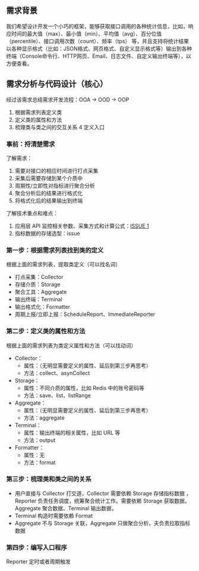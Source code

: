 
##  需求背景

我们希望设计开发一个小巧的框架，能够获取接口调用的各种统计信息，比如，响应时间的最大值（max）、最小值（min）、平均值（avg）、百分位值（percentile）、接口调用次数（count）、频率（tps） 等，并且支持将统计结果以各种显示格式（比如：JSON格式、网页格式、自定义显示格式等）输出到各种终端（Console命令行、HTTP网页、Email、日志文件、自定义输出终端等），以方便查看。

##  需求分析与代码设计（核心）

经过该需求总结需求开发流程：OOA -> OOD -> OOP
1. 根据需求列表定义类
2. 定义类的属性和方法
3. 梳理类与类之间的交互关系
4  定义入口

###  事前：捋清楚需求

了解需求：
1. 需要对接口的相应时间进行打点采集
2. 采集后需要存储到某个介质中
3. 周期性/立即性对指标进行聚合分析
4. 聚合分析后的结果进行格式化
5. 将格式化后的结果输出到终端

了解技术重点和难点：
1. 应用层 API 监控相关参数、采集方式和计算公式：[ISSUE 1](https://github.com/Rhythm-2019/api-monitor/issues/1#issue-1325563810)
2. 指标数据的存储选型：issue

###  第一步：根据需求列表找到类的定义

根据上面的需求列表，提取类定义（可以找名词）
* 打点采集：Collector
* 存储介质：Storage
* 聚合工具：Aggregate
* 输出终端：Terminal
* 输出格式化：Formatter
* 周期上报/立即上报：ScheduleReport、ImmediateReporter

###  第二步：定义类的属性和方法

根据上面的需求列表为类定义属性和方法（可以找动词）
* Collector：
    * 属性：（无明显需要定义的属性、延后到第三步再思考）
    * 方法：collect、asynCollect
* Storage：
    * 属性：不同介质的属性，比如 Redis 中的账号密码等
    * 方法：save、list、listRange
* Aggregate：
    * 属性：（无明显需要定义的属性、延后到第三步再思考）
    * 方法：aggregate
* Terminal：
    * 属性：输出终端的相关属性，比如 URL 等
    * 方法：output
* Formatter：
    * 属性：无
    * 方法：format

###  第三步：梳理类和类之间的关系

* 用户直接与 Collector 打交道，Collector 需要依赖 Storage 存储指标数据 
，Reporter 负责任务调度，统筹聚合统计工作。需要依赖 Storage 获取数据，Aggregate 聚合数据、Terminal 输出数据，
* Terminal 构造时需要依赖 Format
* Aggregate 不与 Storage 关联，Aggregate 只做聚合分析，夫负责拉取指标数据


###  第四步：编写入口程序

Reporter 定时或者周期触发
